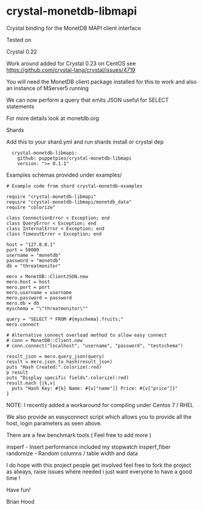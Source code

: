 # crystal-monetdb-libmapi

Crystal binding for the MonetDB MAPI client interface

Tested on

Crystal 0.22

Work around added for Crystal 0.23 on CentOS see https://github.com/crystal-lang/crystal/issues/4719

You will need the MonetDB client package installed for this to work and also an instance of MServer5 running

We can now perform a query that emits JSON useful for SELECT statements

For more details look at monetdb.org

Shards

Add this to your shard.yml and run shards install or crystal dep

```
  crystal-monetdb-libmapi:
    github: puppetpies/crystal-monetdb-libmapi
    version: ">= 0.1.1"

```

Examples schemas provided under examples/

```crystal
# Example code from shard crystal-monetdb-examples

require "crystal-monetdb-libmapi"
require "crystal-monetdb-libmapi/monetdb_data"
require "colorize"

class ConnectionError < Exception; end
class QueryError < Exception; end
class InternalError < Exception; end
class TimeoutError < Exception; end

host = "127.0.0.1"
port = 50000
username = "monetdb"
password = "monetdb"
db = "threatmonitor"

mero = MonetDB::ClientJSON.new
mero.host = host
mero.port = port
mero.username = username
mero.password = password
mero.db = db
myschema = "\"threatmonitor\""

query = "SELECT * FROM #{myschema}.fruits;"
mero.connect

# Alternative connect overload method to allow easy connect
# conn = MonetDB::Client.new
# conn.connect("localhost", "username", "password", "testschema")

result_json = mero.query_json(query)
result = mero.json_to_hash(result_json)
puts "Hash Created:".colorize(:red)
p result
puts "Display specific fields".colorize(:red)
result.each {|k,v|
  puts "Hash Key: #{k} Name: #{v["name"]} Price: #{v["price"]}"
}

```

NOTE: I recently added a workaround for compiling under Centos 7 / RHEL

We also provide an easyconnect script which allows you to provide all the host,
login parameters as seen above.

There are a few benchmark tools ( Feel free to add more )

  insperf - Insert performance included my stopwatch
  insperf_fiber
  randomize - Random columns / table width and data

  I do hope with this project people get involved feel free to fork the project
  as always, raise issues where needed i just want everyone to have a good time !

Have fun!

Brian Hood
